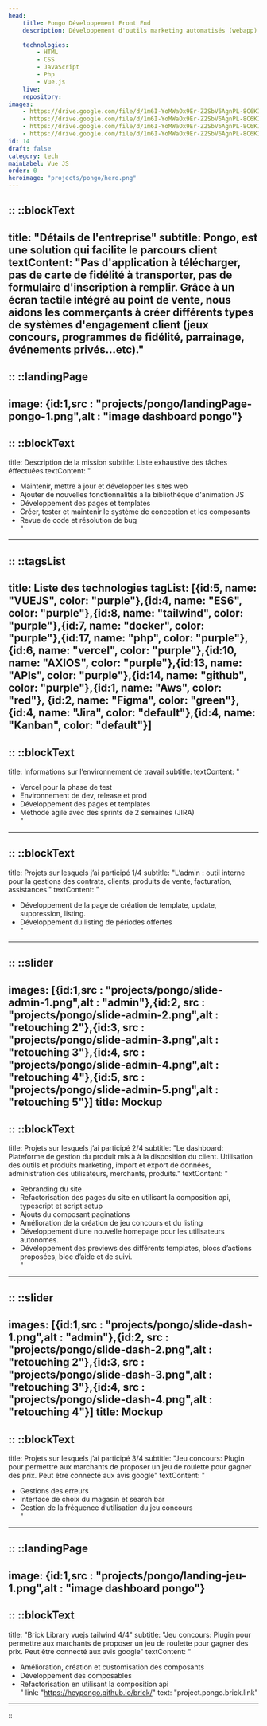 ```yaml
---
head:
    title: Pongo Développement Front End
    description: Développement d'outils marketing automatisés (webapp).

    technologies: 
        - HTML
        - CSS
        - JavaScript
        - Php
        - Vue.js
    live: 
    repository: 
images:
    - https://drive.google.com/file/d/1m6I-YoMWaOx9Er-Z2SbV6AgnPL-8C6KI/view?usp=sharing
    - https://drive.google.com/file/d/1m6I-YoMWaOx9Er-Z2SbV6AgnPL-8C6KI/view?usp=sharing
    - https://drive.google.com/file/d/1m6I-YoMWaOx9Er-Z2SbV6AgnPL-8C6KI/view?usp=sharing
    - https://drive.google.com/file/d/1m6I-YoMWaOx9Er-Z2SbV6AgnPL-8C6KI/view?usp=sharing
id: 14
draft: false
category: tech
mainLabel: Vue JS
order: 0
heroimage: "projects/pongo/hero.png"
---
```

::
::blockText
---
title: "Détails de l'entreprise"
subtitle: Pongo, est une solution qui facilite le parcours client 
textContent: "Pas d'application à télécharger, pas de carte de fidélité à transporter, pas de formulaire d'inscription à remplir. Grâce à un écran tactile intégré au point de vente, nous aidons les commerçants à créer différents types de systèmes d'engagement client (jeux concours, programmes de fidélité, parrainage, événements privés...etc)."
---
::
::landingPage
---
image: {id:1,src : "projects/pongo/landingPage-pongo-1.png",alt : "image dashboard pongo"}
---
::
::blockText
---
title: Description de la mission
subtitle: Liste exhaustive des tâches éffectuées
textContent: "
- Maintenir, mettre à jour et développer les sites web <br/>
- Ajouter de nouvelles fonctionnalités à la bibliothèque d'animation JS<br/>
- Développement des pages et templates<br/>
- Créer, tester et maintenir le système de conception et les composants<br/>
- Revue de code et résolution de bug<br/>
"
---
::
::tagsList
---
title: Liste des technologies
tagList: [{id:5, name: "VUEJS", color: "purple"},{id:4, name: "ES6", color: "purple"},{id:8, name: "tailwind", color: "purple"},{id:7, name: "docker", color: "purple"},{id:17, name: "php", color: "purple"},{id:6, name: "vercel", color: "purple"},{id:10, name: "AXIOS", color: "purple"},{id:13, name: "APIs", color: "purple"},{id:14, name: "github", color: "purple"},{id:1, name: "Aws", color: "red"}, {id:2, name: "Figma", color: "green"},{id:4, name: "Jira", color: "default"},{id:4, name: "Kanban", color: "default"}]
---
::
::blockText
---
title: Informations sur l’environnement de travail
subtitle: 
textContent: "
- Vercel pour la phase de test <br/>
- Environnement de dev, release et prod<br/>
- Développement des pages et templates<br/>
- Méthode agile avec des sprints de 2 semaines (JIRA)<br/>
"
---
::
::blockText
---
title: Projets sur lesquels j’ai participé 1/4
subtitle: "L’admin : outil interne pour la gestions des contrats, clients, produits de vente, facturation, assistances."
textContent: "
- Développement de la page de création de template, update, suppression, listing. <br/>
- Développement du listing de périodes offertes<br/>
"
---
::
::slider
---
images: [{id:1,src : "projects/pongo/slide-admin-1.png",alt : "admin"},{id:2, src : "projects/pongo/slide-admin-2.png",alt : "retouching 2"},{id:3, src : "projects/pongo/slide-admin-3.png",alt : "retouching 3"},{id:4, src : "projects/pongo/slide-admin-4.png",alt : "retouching 4"},{id:5, src : "projects/pongo/slide-admin-5.png",alt : "retouching 5"}]
title: Mockup
---
::
::blockText
---
title: Projets sur lesquels j’ai participé 2/4
subtitle: "Le dashboard: Plateforme de gestion du produit mis à à la disposition du client. Utilisation des outils et produits marketing, import et export de données, administration des utilisateurs, merchants, produits."
textContent: "
- Rebranding du site<br/>
- Refactorisation des pages du site en utilisant la composition api, typescript et script setup<br/>
- Ajouts du composant paginations<br/>
- Amélioration de la création de jeu concours et du listing<br/>
- Développement d’une nouvelle homepage pour les utilisateurs autonomes.<br/>
- Développement des previews des différents templates, blocs d’actions proposées, bloc d’aide et de suivi.<br/>
"
---
::
::slider
---
images: [{id:1,src : "projects/pongo/slide-dash-1.png",alt : "admin"},{id:2, src : "projects/pongo/slide-dash-2.png",alt : "retouching 2"},{id:3, src : "projects/pongo/slide-dash-3.png",alt : "retouching 3"},{id:4, src : "projects/pongo/slide-dash-4.png",alt : "retouching 4"}]
title: Mockup
---
::
::blockText
---
title: Projets sur lesquels j’ai participé 3/4
subtitle: "Jeu concours: Plugin pour permettre aux marchants de proposer un jeu de roulette pour gagner des prix. Peut être connecté aux avis google"
textContent: "
- Gestions des erreurs<br/>
- Interface de choix du magasin et search bar<br/>
- Gestion de la fréquence d’utilisation du jeu concours<br/>
"
---
::
::landingPage
---
image: {id:1,src : "projects/pongo/landing-jeu-1.png",alt : "image dashboard pongo"}
---
::
::blockText
---
title: "Brick Library vuejs tailwind 4/4"
subtitle: "Jeu concours: Plugin pour permettre aux marchants de proposer un jeu de roulette pour gagner des prix. Peut être connecté aux avis google"
textContent: "
- Amélioration, création et customisation des composants<br/>
- Développement des composables<br/>
- Refactorisation en utilisant la composition api<br/>
"
link: "https://heypongo.github.io/brick/"
text: "project.pongo.brick.link"
---
::





